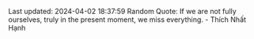 Last updated: 2024-04-02 18:37:59
Random Quote: If we are not fully ourselves, truly in the present moment, we miss everything. - Thích Nhất Hạnh